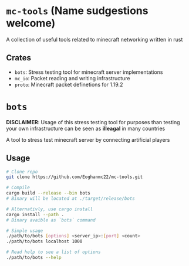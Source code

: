 # `mc-tools` (Name sudgestions welcome)
A collection of useful tools related to minecraft networking written in rust

## Crates
- `bots`: Stress testing tool for minecraft server implementations
- `mc_io`: Packet reading and writing infrastructure
- `proto`: Minecraft packet definetions for 1.19.2

# `bots`
**DISCLAIMER**: Usage of this stress testing tool for purposes than testing
your own infrastructure can be seen as **illeagal** in many countries

A tool to stress test minecraft server by connecting artificial players

## Usage

```sh
# Clone repo
git clone https://github.com/Eoghanmc22/mc-tools.git

# Compile
cargo build --release --bin bots
# Binary will be located at ./target/release/bots

# Alternativly, use cargo install
cargo install --path .
# Binary avaible as `bots` command

# Simple usage
./path/to/bots [options] <server_ip>:[port] <count>
./path/to/bots localhost 1000

# Read help to see a list of options
./path/to/bots --help
```

